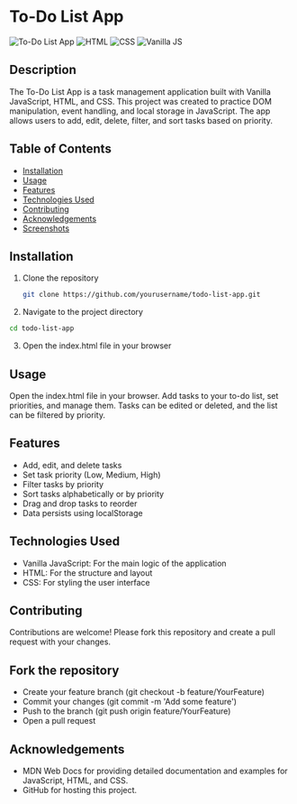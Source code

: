# To-Do List App

![To-Do List App](https://img.shields.io/badge/To-Do%20List%20App-vanilla%20js-blue.svg)
![HTML](https://img.shields.io/badge/Built%20with-HTML-orange.svg)
![CSS](https://img.shields.io/badge/Styled%20with-CSS-pink.svg)
![Vanilla JS](https://img.shields.io/badge/Language-JavaScript-yellow.svg)

## Description

The To-Do List App is a task management application built with Vanilla JavaScript, HTML, and CSS. This project was created to practice DOM manipulation, event handling, and local storage in JavaScript. The app allows users to add, edit, delete, filter, and sort tasks based on priority.

## Table of Contents

- [Installation](#installation)
- [Usage](#usage)
- [Features](#features)
- [Technologies Used](#technologies-used)
- [Contributing](#contributing)
- [Acknowledgements](#acknowledgements)
- [Screenshots](#screenshots)

## Installation

1. Clone the repository
   ```bash
   git clone https://github.com/yourusername/todo-list-app.git
   ```

2. Navigate to the project directory
  ```bash
  cd todo-list-app
   ```

3. Open the index.html file in your browser


## Usage
Open the index.html file in your browser.
Add tasks to your to-do list, set priorities, and manage them.
Tasks can be edited or deleted, and the list can be filtered by priority.

## Features
- Add, edit, and delete tasks
- Set task priority (Low, Medium, High)
- Filter tasks by priority
- Sort tasks alphabetically or by priority
- Drag and drop tasks to reorder
- Data persists using localStorage

## Technologies Used
- Vanilla JavaScript: For the main logic of the application
- HTML: For the structure and layout
- CSS: For styling the user interface

## Contributing
Contributions are welcome! Please fork this repository and create a pull request with your changes.

## Fork the repository
- Create your feature branch (git checkout -b feature/YourFeature)
- Commit your changes (git commit -m 'Add some feature')
- Push to the branch (git push origin feature/YourFeature)
- Open a pull request

## Acknowledgements
- MDN Web Docs for providing detailed documentation and examples for JavaScript, HTML, and CSS.
- GitHub for hosting this project.
